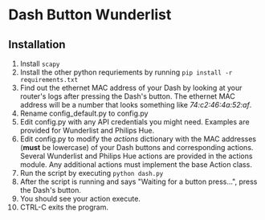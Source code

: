 # Dash Button Wunderlist
## Installation
1. Install `scapy`
2. Install the other python requriements by running `pip install -r requirements.txt`
3. Find out the ethernet MAC address of your Dash by looking at your router's logs after pressing the Dash's button.  The ethernet MAC address will be a number that looks something like _74:c2:46:4a:52:af_.
4. Rename config_default.py to config.py
5. Edit config.py with any API credentials you might need. Examples are provided for Wunderlist and Philips Hue.
6. Edit config.py to modify the _actions_ dictionary with the MAC addresses (**must** be lowercase) of your Dash buttons and corresponding actions. Several Wunderlist and Philips Hue actions are provided in the actions module. Any additional actions must implement the base Action class.
7. Run the script by executing `python dash.py`
8. After the script is running and says "Waiting for a button press...", press the Dash's button.
9. You should see your action execute.
10. CTRL-C exits the program.
